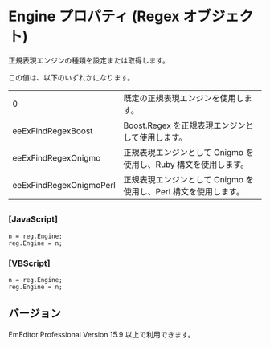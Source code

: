 # Engine プロパティ (Regex オブジェクト)

正規表現エンジンの種類を設定または取得します。

この値は、以下のいずれかになります。

|     |     |
| --- | --- |
| 0 | 既定の正規表現エンジンを使用します。 |
| eeExFindRegexBoost | Boost.Regex を正規表現エンジンとして使用します。 |
| eeExFindRegexOnigmo | 正規表現エンジンとして Onigmo を使用し、Ruby 構文を使用します。 |
| eeExFindRegexOnigmoPerl | 正規表現エンジンとして Onigmo を使用し、Perl 構文を使用します。 |

## 

### \[JavaScript\]

```
n = reg.Engine;
reg.Engine = n;
```

### \[VBScript\]

```
n = reg.Engine;
reg.Engine = n;
```

## バージョン

EmEditor Professional Version 15.9 以上で利用できます。
